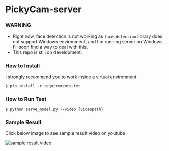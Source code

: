 # PickyCam-server

### WARNING

- Right now, face detection is not working as `face_detection` library does not support Windows environment, and I'm running server on Windows. I'll soon find a way to deal with this.
- This repo is still on development. 



### How to Install

I strongly recommend you to work inside a virtual environment.

```
$ pip install -r requirements.txt
```



### How to Run Test

```
$ python serve_model.py --video {videopath}
```



### Sample Result

Click below image to see sample result video on youtube

[![sample result video](https://img.youtube.com/vi/hA-ZK55d9Kk/0.jpg)](https://youtu.be/hA-ZK55d9Kk)
